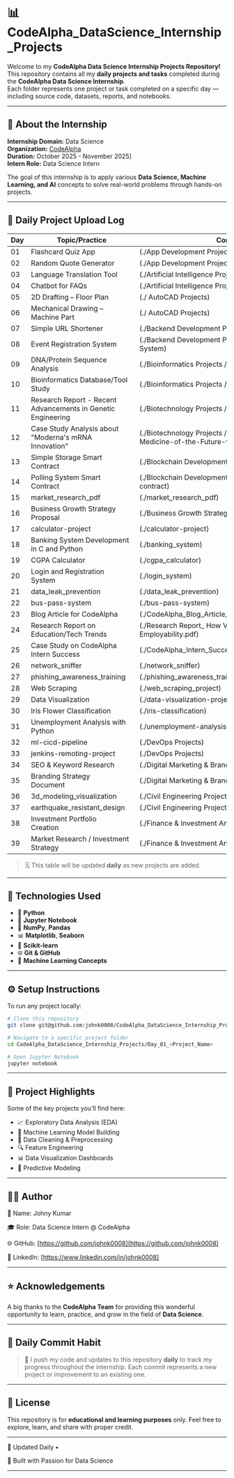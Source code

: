 # 📊 CodeAlpha_DataScience_Internship_Projects

Welcome to my **CodeAlpha Data Science Internship Projects Repository!**  
This repository contains all my **daily projects and tasks** completed during the **CodeAlpha Data Science Internship**.  
Each folder represents one project or task completed on a specific day — including source code, datasets, reports, and notebooks.

---

## 🚀 **About the Internship**

**Internship Domain:** Data Science  
**Organization:** [CodeAlpha](https://www.codealpha.tech/)  
**Duration:** October 2025 - November 2025]  
**Intern Role:** Data Science Intern  

The goal of this internship is to apply various **Data Science, Machine Learning, and AI** concepts to solve real-world problems through hands-on projects.

---

## 📅 **Daily Project Upload Log**


| Day | Topic/Practice | Commit Link |
|-----|----------------|-------------|
| 01 | Flashcard Quiz App | (./App Development Projects) |
| 02 | Random Quote Generator | (./App Development Projects) |
| 03 | Language Translation Tool | (./Artificial Intelligence Projects) |
| 04 | Chatbot for FAQs | (./Artificial Intelligence Projects) |
| 05 | 2D Drafting – Floor Plan  | (./ AutoCAD Projects) |
| 06 | Mechanical Drawing – Machine Part  | (./ AutoCAD Projects) |
| 07 | Simple URL Shortener   | (./Backend Development Projects/Simple URL Shortener) |
| 08 | Event Registration System   |(./Backend Development Projects/Event Registration System) |
| 09 | DNA/Protein Sequence Analysis   | (./Bioinformatics Projects /dna_sequence_analysis) |
| 10 | Bioinformatics Database/Tool Study   | (./Bioinformatics Projects /bioinformatics-ml-project) |
| 11 | Research Report - Recent Advancements in Genetic Engineering   | (./Biotechnology Projects  /genetic_engineering_project) |
| 12 | Case Study Analysis about "Moderna's mRNA Innovation"   |(./Biotechnology Projects  /Moderna-Programming-the-Medicine-of-the-Future-with-mRNA.pptx) |
| 13 | Simple Storage Smart Contract   | (./Blockchain Development Projects/simple-storage-app)|
| 14 | Polling System Smart Contract   | (./Blockchain Development Projects/polling-smart-contract) |
| 15 | market_research_pdf   | (./market_research_pdf) |
| 16 | Business Growth Strategy Proposal   | (./Business Growth Strategy Proposal.pdf) |
| 17 | calculator-project   | (./calculator-project) |
| 18 | Banking System Development in C and Python   | (./banking_system)|
| 19 | CGPA Calculator   | (./cgpa_calculator) |
| 20 | Login and Registration System   | (./login_system) |
| 21 | data_leak_prevention   | (./data_leak_prevention) |
| 22 | bus-pass-system   | (./bus-pass-system) |
| 23 | Blog Article for CodeAlpha    | (./CodeAlpha_Blog_Article_Internships_Career_Catalyst.pdf) |
| 24 | Research Report on Education/Tech Trends   | (./Research Report_ How Virtual Internships Improve Employability.pdf) |
| 25 | Case Study on CodeAlpha Intern Success   | (./CodeAlpha_Intern_Success_Article.pdf) |
| 26 | network_sniffer   | (./network_sniffer) |
| 27 | phishing_awareness_training   | (./phishing_awareness_training) |
| 28 | Web Scraping   | (./web_scraping_project) |
| 29 | Data Visualization   | (./data-visualization-project) |
| 30 | Iris Flower Classification   | (./iris-classification) |
| 31 | Unemployment Analysis with Python    | (./unemployment-analysis) |
| 32 | ml-cicd-pipeline    | (./DevOps Projects) |
| 33 | jenkins-remoting-project    | (./DevOps Projects) |
| 34 | SEO & Keyword Research   | (./Digital Marketing & Branding Tasks) |
| 35 | Branding Strategy Document     | (./Digital Marketing & Branding Tasks) |
| 36 | 3d_modeling_visualization     | (./Civil Engineering Projects) |
| 37 | earthquake_resistant_design     | (./Civil Engineering Projects) |
| 38 | Investment Portfolio Creation     | (./Finance & Investment Analysis Tasks) |
| 39 | Market Research / Investment Strategy     | (./Finance & Investment Analysis Tasks) |



> 🗓️ This table will be updated **daily** as new projects are added.

---

## 🧩 **Technologies Used**

- 🐍 **Python**
- 📘 **Jupyter Notebook**
- 🧮 **NumPy**, **Pandas**
- 📊 **Matplotlib**, **Seaborn**
- 🤖 **Scikit-learn**
- 🌐 **Git & GitHub**
- 🧠 **Machine Learning Concepts**

---

## ⚙️ **Setup Instructions**

To run any project locally:

```bash
# Clone this repository
git clone git@github.com:johnk0008/CodeAlpha_DataScience_Internship_Projects.git

# Navigate to a specific project folder
cd CodeAlpha_DataScience_Internship_Projects/Day_01_<Project_Name>

# Open Jupyter Notebook
jupyter notebook
````

---

## 🧾 **Project Highlights**

Some of the key projects you’ll find here:

* 📈 Exploratory Data Analysis (EDA)
* 🧠 Machine Learning Model Building
* 🧹 Data Cleaning & Preprocessing
* 🔍 Feature Engineering
* 📊 Data Visualization Dashboards
* 🤖 Predictive Modeling

---

## 🧑‍💻 **Author**

👤 Name: Johny Kumar

🎓 Role: Data Science Intern @ CodeAlpha

🌐 GitHub: [https://github.com/johnk0008](https://github.com/johnk0008)

💼 LinkedIn: [https://www.linkedin.com/in/johnk0008]

---

## ⭐ **Acknowledgements**

A big thanks to the **CodeAlpha Team** for providing this wonderful opportunity to learn, practice, and grow in the field of **Data Science**.

---

## 📅 **Daily Commit Habit**

> 🧩 I push my code and updates to this repository **daily** to track my progress throughout the internship.
> Each commit represents a new project or improvement to an existing one.

---

## 📜 **License**

This repository is for **educational and learning purposes** only.
Feel free to explore, learn, and share with proper credit.

---
📅 Updated Daily •   

🚀 Built with Passion for Data Science

---
